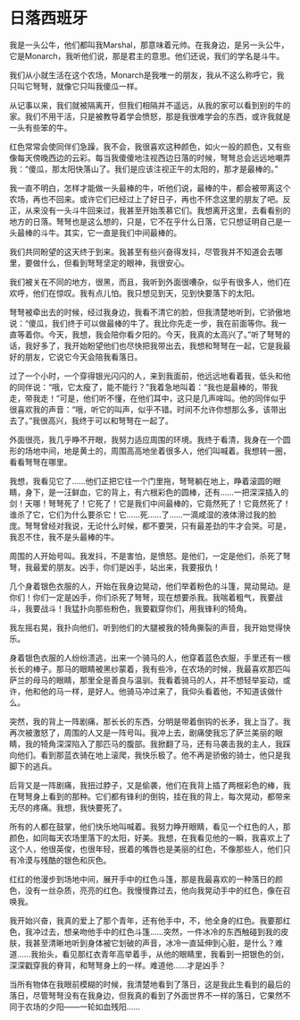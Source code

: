 # 日落西班牙

我是一头公牛，他们都叫我Marshal，那意味着元帅。在我身边，是另一头公牛，它是Monarch，我听他们说，那是君主的意思。他们还说，我们的学名是斗牛。

我们从小就生活在这个农场，Monarch是我唯一的朋友，我从不这么称呼它，我只叫它弩弩，就像它只叫我傻瓜一样。

从记事以来，我们就被隔离开，但我们相隔并不遥远，从我的家可以看到别的牛的家。我们不用干活，只是被教导着学会愤怒，那是我很难学会的东西，或许我就是一头有些笨的牛。

红色常常会使同伴们急躁，我不会，我很喜欢这种颜色，如火一般的颜色，又有些像每天傍晚西边的云彩。每当我傻傻地注视西边日落的时候，弩弩总会远远地嘲弄我：“傻瓜，那太阳快落山了。我们是应该注视正午的太阳的，那才是最棒的。”

我一直不明白，怎样才能做一头最棒的牛，听他们说，最棒的牛，都会被带离这个农场，再也不回来。或许它们已经过上了好日子，再也不怀念这里的朋友了吧。反正，从来没有一头斗牛回来过，我甚至开始羡慕它们。我想离开这里，去看看别的地方的日落。弩弩也是这么想的，只是，它不在乎什么日落，它只想证明自己是一头最棒的斗牛。其实，它一直是我们中间最棒的。

我们共同盼望的这天终于到来。我甚至有些兴奋得发抖，尽管我并不知道会去哪里，要做什么，但看到弩弩坚定的眼神，我很安心。

我们被关在不同的地方，很黑，而且，我听到外面很嘈杂，似乎有很多人，他们在欢呼，他们在惊叹。我有点儿怕。我只想见到天，见到快要落下的太阳。

弩弩被牵出去的时候，经过我身边，我看不清它的脸，但我清楚地听到，它骄傲地说：“傻瓜，我们终于可以做最棒的牛了。我比你先走一步，我在前面等你。我一直等着你。今天，我想，我会陪你看夕阳的。今天，我真的太高兴了。”听了弩弩的话，我好多了，我开始盼望他们也尽快把我带出去，我想和弩弩在一起，它是我最好的朋友，它说它今天会陪我看落日。

过了一个小时，一个穿得银光闪闪的人，来到我面前，他远远地看着我，低头和他的同伴说：“哦，它太瘦了，能不能行？”我着急地叫着：“我也是最棒的，带我走，带我走！”可是，他们听不懂，在他们耳中，这只是几声哞叫。他的同伴似乎很喜欢我的声音：“哦，听它的叫声，似乎不错。时间不允许你想那么多，该带出去了。”我很高兴，我终于可以和弩弩在一起了。

外面很亮，我几乎睁不开眼，我努力适应周围的环境。我终于看清，我身在一个圆形的场地中间，地是黄土的，周围高高地坐着很多人，他们叫喊着。我想转一圈，看看弩弩在哪里。

我想，我看见它了……他们正把它往一个门里拖，弩弩躺在地上，睁着滚圆的眼睛，身下，是一汪鲜血，它的背上，有六根彩色的圆棒，还有……一把深深插入的剑！天哪！弩弩死了！它死了！它是我们中间最棒的，它竟然死了！它竟然死了！谁杀了它，它们为什么要杀它！它……死……了……一滴咸湿的液体滑过我的脸庞。弩弩曾经对我说，无论什么时候，都不要哭，只有最差劲的牛才会哭。可是，我忍不住，我不是头最棒的牛。

周围的人开始号叫。我发抖，不是害怕，是愤怒。是他们，一定是他们，杀死了弩弩，我最爱的朋友。凶手，你们是凶手，站出来，我要报仇！

几个身着银色衣服的人，开始在我身边晃动，他们举着粉色的斗篷，晃动晃动。是你们！你们一定是凶手，你们杀死了弩弩，现在想要杀我。我喘着粗气，我要战斗，我要战斗！我猛扑向那些粉色，我要戳穿你们，用我锋利的犄角。

我左摇右晃，我扑向他们，听到他们的大腿被我的犄角撕裂的声音，我开始觉得快乐。

身着银色衣服的人纷纷溃逃，出来一个骑马的人，他穿着蓝色衣服，手里还有一根长长的棒子。那马的眼睛被黑纱蒙着，我有些冷，在农场的时候，我最喜欢那匹叫萨兰的母马的眼睛，那里全是善良与温驯。我看着骑马的人，并不想轻举妄动，或许，他和他的马一样，是好人。他骑马冲过来了，我仰头看着他，不知道该做什么。

突然，我的背上一阵剧痛，那长长的东西，分明是带着倒钩的长矛，我上当了。我再次被激怒了，周围的人又是一阵号叫。我冲上去，剧痛使我忘了萨兰美丽的眼睛，我的犄角深深陷入了那匹马的腹部。我掀翻了马，还有马袭击我的主人，我踩向他们。看到那蓝衣骑在地上滚爬，我快乐极了。他不再是骄傲的骑士，他只是我脚下的逃兵。

后背又是一阵剧痛，我扭过脖子，又是偷袭，他们在我背上插了两根彩色的棒，我在弩弩身上看到的那种。它们都有锋利的倒钩，挂在我的背上，每次晃动，都带来无尽的疼痛。我想，我快要死了。

所有的人都在鼓掌，他们快乐地叫喊着。我努力睁开眼睛，看见一个红色的人，那颜色，如同每天农场里落下的太阳，好美。我想，在我看见他的一瞬，我喜欢上了这个人，他很英俊，也很年轻，抿着的嘴唇也是美丽的红色，不像那些人，他们只有冷漠与残酷的银色和灰色。

红红的他漫步到场地中间，展开手中的红色斗篷，那是我最喜欢的一种落日的颜色，没有一丝杂质，亮亮的红色。我慢慢靠过去，他向我晃动手中的红色，像在召唤我。

我开始兴奋，我真的爱上了那个青年，还有他手中，不，他全身的红色。我要那红色，我冲过去，想亲吻他手中的红色斗篷……突然，一件冰冷的东西触碰到我的皮肤，我甚至清晰地听到身体被它划破的声音，冰冷一直延伸到心脏，是什么？难道……我抬头，看见那红衣青年高举着手，从他的眼睛里，我看到一把银色的剑，深深戳穿我的脊背，和弩弩身上的一样。难道他……才是凶手？

当所有物体在我眼前模糊的时候，我清楚地看到了落日，这是我此生看到的最后的落日，尽管弩弩没有在我身边，但我真的看到了外面世界不一样的落日，它果然不同于农场的夕阳——一轮如血残阳……